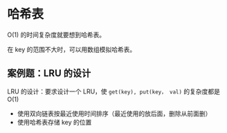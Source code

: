 # 哈希表

O(1) 的时间复杂度就要想到哈希表。

在 key 的范围不大时，可以用数组模拟哈希表。

## 案例题：LRU 的设计

LRU 的设计：要求设计一个 LRU，使 `get(key), put(key， val)` 的复杂度都是 O(1)

- 使用双向链表按最近使用时间排序（最近使用的放后面，删除从前面删）
- 使用哈希表存储 key 的位置

